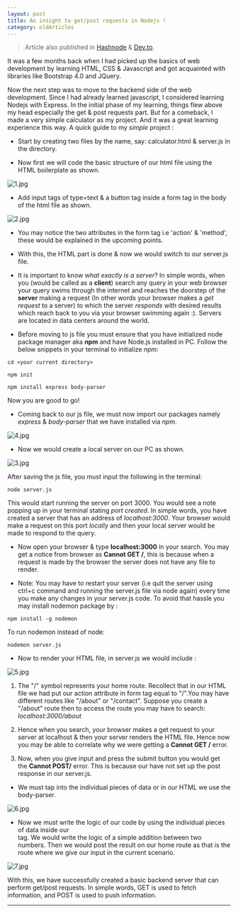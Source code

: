 ```yaml
---
layout: post 
title: An insight to get/post requests in Nodejs !
category: oldArticles
---
```


> Article also published in [Hashnode](https://surajv.hashnode.dev/) & [Dev.to](https://dev.to/surajv).

It was a few months back when I had picked up the basics of web development by learning HTML, CSS & Javascript and got acquainted with libraries like Bootstrap 4.0 and JQuery.

Now the next step was to move to the backend side of the web development. Since I had already learned javascript, I considered learning Nodejs with Express.
In the initial phase of my learning, things flew above my head especially the get & post requests part. But for a comeback, I made a very simple calculator as my project. And it was a great learning experience this way. A quick guide to my *simple* project : 

- Start by creating two files by the name, say: calculator.html & server.js in the directory.

- Now first we will code the basic structure of our html file using the HTML boilerplate as shown.

![1.jpg](https://cdn.hashnode.com/res/hashnode/image/upload/v1595857009082/N4jgYzre7.jpeg)

- Add input tags of type=text & a button tag inside a form tag in the body of the html file as shown.

![2.jpg](https://cdn.hashnode.com/res/hashnode/image/upload/v1595857102255/7eRjYma_b.jpeg)

- You may notice the two attributes in the form tag i.e 'action' & 'method', these would be explained in the upcoming points.

- With this, the HTML part is done & now we would switch to our server.js file.

- It is important to know *what exactly is a server*? In simple words, when you (would be called as a **client**) search any query in your web browser your query swims through the internet and reaches the doorstep of the **server** making a request (In other words your browser makes a *get request* to a server) to which the server *responds* with desired results which reach back to you via your browser swimming again :). Servers are located in data centers around the world.

- Before moving to js file you must ensure that you have initialized node package manager aka **npm** and have Node.js installed in PC. Follow the below snippets in your terminal to initialize *npm*:

```
cd <your current directory>
``` 
```
npm init
``` 
```
npm install express body-parser
``` 

Now you are good to go! 

- Coming back to our js file, we must now import our packages namely *express* & *body-parser* that we have installed via *npm*.

![4.jpg](https://cdn.hashnode.com/res/hashnode/image/upload/v1595861775356/6ppgQsxqo.jpeg)

- Now we would create a local server on our PC as shown. 

![3.jpg](https://cdn.hashnode.com/res/hashnode/image/upload/v1595863556156/HrD4Nmn9r.jpeg)

After saving the js file, you must input the following in the terminal: 
```
node server.js
```
This would start running the server on port 3000.
You would see a note popping up in your terminal stating *port created*. In simple words, you have created a server that has an address of *localhost:3000*. Your browser would make a request on this port *locally* and then your local server would be made to respond to the query. 

- Now open your browser & type **localhost:3000** in your search. You may get a notice from browser as **Cannot GET /**, this is because when a request is made by the browser the server does not have any file to render.

- Note: You may have to restart your server (i.e quit the server using ctrl+c command and running the server.js file via node again) every time you make any changes in your server.js code. To avoid that hassle you may install nodemon package by :

```
npm install -g nodemon
``` 
To run nodemon instead of node:
```
nodemon server.js
```

- Now to render your HTML file, in server.js we would include : 

![5.jpg](https://cdn.hashnode.com/res/hashnode/image/upload/v1595866949054/nSX6FfrxV.jpeg)

1. The "/" symbol represents your home route. Recollect that in our HTML file we had put our action attribute in form tag equal to "/".You may have different routes like "/about" or "/contact". Suppose you create a "/about" route then to access the route you may have to search: *localhost:3000/about*

2. Hence when you search, your browser makes a get request to your server at localhost & then your server renders the HTML file. Hence now you may be able to correlate why we were getting a **Cannot GET /** error.

3. Now, when you give input and press the submit button you would get the  **Cannot POST/** error. This is because our have not set up the post response in our server.js.

- We must tap into the individual pieces of data or in our HTML we use the body-parser.

![6.jpg](https://cdn.hashnode.com/res/hashnode/image/upload/v1595869769363/mrLRscoum.jpeg)

- Now we must write the logic of our code by using the individual pieces of data inside our <form> tag. We would write the logic of a simple addition between two numbers. Then we would post the result on our home route as that is the route where we give our input in the current scenario.

![7.jpg](https://cdn.hashnode.com/res/hashnode/image/upload/v1595870213966/B3lS43tBa.jpeg)

With this, we have successfully created a basic backend server that can perform get/post requests. 
In simple words, GET is used to fetch information, and POST is used to push information.

---------------------
